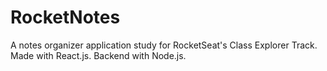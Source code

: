 # RocketNotes

A notes organizer application study for RocketSeat's Class Explorer Track. Made with React.js. Backend with Node.js.
